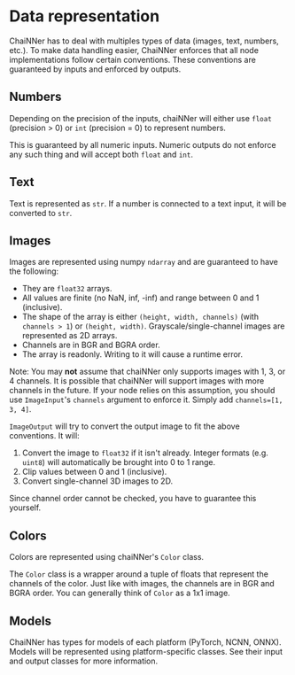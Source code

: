 # Data representation

ChaiNNer has to deal with multiples types of data (images, text, numbers, etc.). To make data handling easier, ChaiNNer enforces that all node implementations follow certain conventions. These conventions are guaranteed by inputs and enforced by outputs.

## Numbers

Depending on the precision of the inputs, chaiNNer will either use `float` (precision > 0) or `int` (precision = 0) to represent numbers.

This is guaranteed by all numeric inputs. Numeric outputs do not enforce any such thing and will accept both `float` and `int`.

## Text

Text is represented as `str`. If a number is connected to a text input, it will be converted to `str`.

## Images

Images are represented using numpy `ndarray` and are guaranteed to have the following:

- They are `float32` arrays.
- All values are finite (no NaN, inf, -inf) and range between 0 and 1 (inclusive).
- The shape of the array is either `(height, width, channels)` (with `channels > 1`) or `(height, width)`. Grayscale/single-channel images are represented as 2D arrays.
- Channels are in BGR and BGRA order.
- The array is readonly. Writing to it will cause a runtime error.

Note: You may **not** assume that chaiNNer only supports images with 1, 3, or 4 channels. It is possible that chaiNNer will support images with more channels in the future. If your node relies on this assumption, you should use `ImageInput`'s `channels` argument to enforce it. Simply add `channels=[1, 3, 4]`.

`ImageOutput` will try to convert the output image to fit the above conventions. It will:

1. Convert the image to `float32` if it isn't already. Integer formats (e.g. `uint8`) will automatically be brought into 0 to 1 range.
2. Clip values between 0 and 1 (inclusive).
3. Convert single-channel 3D images to 2D.

Since channel order cannot be checked, you have to guarantee this yourself.

## Colors

Colors are represented using chaiNNer's `Color` class.

The `Color` class is a wrapper around a tuple of floats that represent the channels of the color. Just like with images, the channels are in BGR and BGRA order. You can generally think of `Color` as a 1x1 image.

## Models

ChaiNNer has types for models of each platform (PyTorch, NCNN, ONNX). Models will be represented using platform-specific classes. See their input and output classes for more information.

